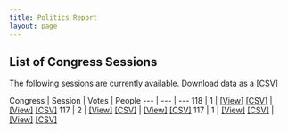 ```yaml
---
title: Politics Report
layout: page
---
```



## List of Congress Sessions

The following sessions are currently available. Download data as a [\[CSV\]](/index.csv)

Congress | Session | Votes | People
--- | --- | ---
118 | 1 | [\[View\]](votes/118-1-index.html) [\[CSV\]](votes/118-1-index.csv) | [\[View\]](people/118-1-members.html) [\[CSV\]](people/118-1-members.csv)
117 | 2 | [\[View\]](votes/117-2-index.html) [\[CSV\]](votes/117-2-index.csv) | [\[View\]](people/117-2-members.html) [\[CSV\]](people/117-2-members.csv)
117 | 1 | [\[View\]](votes/117-1-index.html) [\[CSV\]](votes/117-1-index.csv) | [\[View\]](people/117-1-members.html) [\[CSV\]](people/117-1-members.csv)

